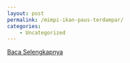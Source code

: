 ```yaml
---
layout: post
permalink: /mimpi-ikan-paus-terdampar/
categories:
    - Uncategorized
---
```


[Baca Selengkapnya](/03)